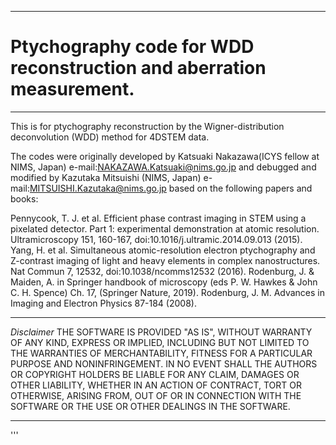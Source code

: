 *********************************************************************
# Ptychography code for WDD reconstruction and aberration measurement.
*********************************************************************
This is for ptychography reconstruction by the Wigner-distribution deconvolution (WDD)  method for 4DSTEM data.

The codes were originally developed by Katsuaki Nakazawa(ICYS fellow at NIMS, Japan)
e-mail:NAKAZAWA.Katsuaki@nims.go.jp
and debugged and modified by
Kazutaka Mitsuishi (NIMS, Japan)
e-mail:MITSUISHI.Kazutaka@nims.go.jp
based on the following papers and books:

Pennycook, T. J. et al. Efficient phase contrast imaging in STEM using a pixelated detector.
Part 1: experimental demonstration at atomic resolution. Ultramicroscopy 151, 160-167,
doi:10.1016/j.ultramic.2014.09.013 (2015).
Yang, H. et al. Simultaneous atomic-resolution electron ptychography and Z-contrast imaging of
light and heavy elements in complex nanostructures. Nat Commun 7, 12532,
doi:10.1038/ncomms12532 (2016).
Rodenburg, J. & Maiden, A. in Springer handbook of microscopy
(eds P. W. Hawkes & John C. H. Spence) Ch. 17, (Springer Nature, 2019).
Rodenburg, J. M. Advances in Imaging and Electron Physics 87-184 (2008).

*********************************************************************
*Disclaimer*
THE SOFTWARE IS PROVIDED "AS IS", WITHOUT WARRANTY OF ANY KIND, EXPRESS OR IMPLIED, INCLUDING
BUT NOT LIMITED TO THE WARRANTIES OF MERCHANTABILITY, FITNESS FOR A PARTICULAR PURPOSE AND
NONINFRINGEMENT. IN NO EVENT SHALL THE AUTHORS OR COPYRIGHT HOLDERS BE LIABLE FOR ANY CLAIM,
DAMAGES OR OTHER LIABILITY, WHETHER IN AN ACTION OF CONTRACT, TORT OR OTHERWISE, ARISING FROM,
OUT OF OR IN CONNECTION WITH THE SOFTWARE OR THE USE OR OTHER DEALINGS IN THE SOFTWARE.
*********************************************************************
'''
